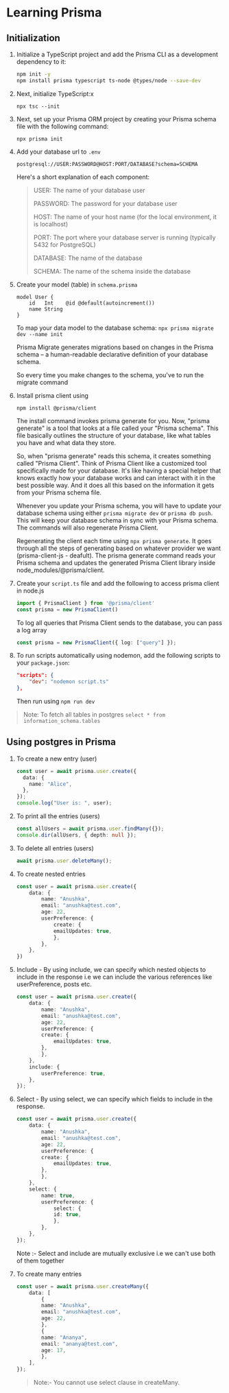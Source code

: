 # Learning Prisma

## Initialization

1. Initialize a TypeScript project and add the Prisma CLI as a development dependency to it:

    ```sh
    npm init -y
    npm install prisma typescript ts-node @types/node --save-dev
    ```

2. Next, initialize TypeScript:x

    `npx tsc --init`

3. Next, set up your Prisma ORM project by creating your Prisma schema file with the following command:

    `npx prisma init`

4. Add your database url to `.env`

    `postgresql://USER:PASSWORD@HOST:PORT/DATABASE?schema=SCHEMA`

    Here's a short explanation of each component:

    > USER: The name of your database user
    >
    >PASSWORD: The password for your database user
    >
    >HOST: The name of your host name (for the local environment, it is localhost)
    >
    >PORT: The port where your database server is running (typically 5432 for PostgreSQL)
    >
    >DATABASE: The name of the database
    >
    >SCHEMA: The name of the schema inside the database

5. Create your model (table) in `schema.prisma`

    ```Prisma
    model User {
        id   Int    @id @default(autoincrement())
        name String
    }
    ```

    To map your data model to the database schema:
    `npx prisma migrate dev --name init`

    Prisma Migrate generates migrations based on changes in the Prisma schema – a human-readable declarative definition of your database schema.

    So every time you make changes to the schema, you've to run the migrate command

6. Install prisma client using

    `npm install @prisma/client`

    The install command invokes prisma generate for you. Now, "prisma generate" is a tool that looks at a file called your "Prisma schema". This file basically outlines the structure of your database, like what tables you have and what data they store.

    So, when "prisma generate" reads this schema, it creates something called "Prisma Client". Think of Prisma Client like a customized tool specifically made for your database. It's like having a special helper that knows exactly how your database works and can interact with it in the best possible way. And it does all this based on the information it gets from your Prisma schema file.

    Whenever you update your Prisma schema, you will have to update your database schema using either `prisma migrate dev` or `prisma db push`. This will keep your database schema in sync with your Prisma schema. The commands will also regenerate Prisma Client.

    Regenerating the client each time using `npx prisma generate`. It goes through all the steps of generating based on whatever provider we want (prisma-client-js - deafult). The prisma generate command reads your Prisma schema and updates the generated Prisma Client library inside node_modules/@prisma/client.

7. Create your `script.ts` file and add the following to access prisma client in node.js

    ```ts
    import { PrismaClient } from '@prisma/client'
    const prisma = new PrismaClient()
    ```

    To log all queries that Prisma Client sends to the database, you can pass a log array

    ```ts
    const prisma = new PrismaClient({ log: ["query"] });
    ```

8. To run scripts automatically using nodemon, add the following scripts to your `package.json`:

    ```json
    "scripts": {
        "dev": "nodemon script.ts"
    },
    ```

    Then run using `npm run dev`

>Note: To fetch all tables in postgres `select * from information_schema.tables`

## Using postgres in Prisma

1. To create a new entry (user)

    ```ts
    const user = await prisma.user.create({
      data: {
        name: "Alice",
      },
    });
    console.log("User is: ", user);
    ```

2. To print all the entries (users)

    ```ts
    const allUsers = await prisma.user.findMany({});
    console.dir(allUsers, { depth: null });
    ```

3. To delete all entries (users)

    ```ts
    await prisma.user.deleteMany();
    ```

4. To create nested entries

    ```ts
    const user = await prisma.user.create({
        data: {
            name: "Anushka",
            email: "anushka@test.com",
            age: 22,
            userPreference: {
                create: {
                emailUpdates: true,
                },
            },
        },
    })
    ```

5. Include - By using include, we can specify which nested objects to include in the response i.e we can include the various references like userPreference, posts etc.

    ```ts
    const user = await prisma.user.create({
        data: {
            name: "Anushka",
            email: "anushka@test.com",
            age: 22,
            userPreference: {
            create: {
                emailUpdates: true,
            },
            },
        },
        include: {
            userPreference: true,
        },
    });
    ```

6. Select - By using select, we can specify which fields to include in the response.

    ```ts
    const user = await prisma.user.create({
        data: {
            name: "Anushka",
            email: "anushka@test.com",
            age: 22,
            userPreference: {
            create: {
                emailUpdates: true,
            },
            },
        },
        select: {
            name: true,
            userPreference: {
                select: {
                id: true,
                },
            },
        },
    });
    ```

    Note :- Select and include are mutually exclusive i.e we can't use both of them together

7. To create many entries

    ```ts
    const user = await prisma.user.createMany({
        data: [
            {
            name: "Anushka",
            email: "anushka@test.com",
            age: 22,
            },
            {
            name: "Ananya",
            email: "ananya@test.com",
            age: 17,
            },
        ],
    });
    ```

    > Note:- You cannot use select clause in createMany.
